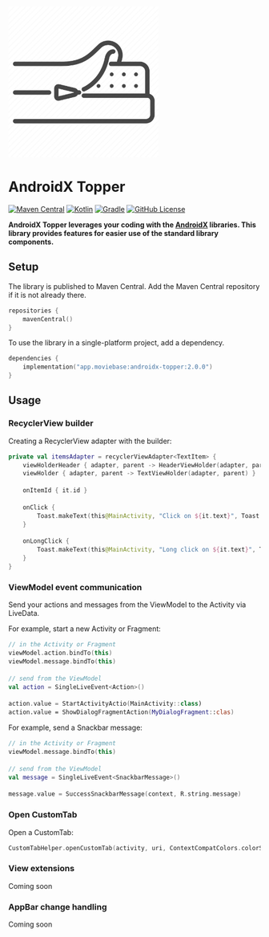 <img alt="Trakt" src="doc/images/topper.png" width="300">

# AndroidX Topper
[![Maven Central](https://img.shields.io/maven-central/v/app.moviebase/android-elements?label=Maven%20Central)](https://search.maven.org/artifact/app.moviebase/androidx-topper)
[![Kotlin](https://img.shields.io/badge/kotlin-1.8.10-blue.svg?logo=kotlin)](http://kotlinlang.org)
[![Gradle](https://img.shields.io/badge/Gradle-8-blue?style=flat)](https://gradle.org)
[![GitHub License](https://img.shields.io/badge/license-Apache%20License%202.0-blue.svg?style=flat)](http://www.apache.org/licenses/LICENSE-2.0)

**AndroidX Topper leverages your coding with the [AndroidX](https://developer.android.com/jetpack/androidx) libraries. This library provides features for easier use of the standard library components.**

## Setup

The library is published to Maven Central. Add the Maven Central repository if it is not already there.

```kotlin
repositories {
    mavenCentral()
}
```

To use the library in a single-platform project, add a dependency.

```kotlin
dependencies {
    implementation("app.moviebase:androidx-topper:2.0.0")
}
```

## Usage

### RecyclerView builder
Creating a RecyclerView adapter with the builder:

```kotlin
private val itemsAdapter = recyclerViewAdapter<TextItem> {
    viewHolderHeader { adapter, parent -> HeaderViewHolder(adapter, parent) }
    viewHolder { adapter, parent -> TextViewHolder(adapter, parent) }

    onItemId { it.id }

    onClick {
        Toast.makeText(this@MainActivity, "Click on ${it.text}", Toast.LENGTH_SHORT).show()
    }

    onLongClick {
        Toast.makeText(this@MainActivity, "Long click on ${it.text}", Toast.LENGTH_SHORT).show()
    }
}
```

### ViewModel event communication

Send your actions and messages from the ViewModel to the Activity via LiveData.

For example, start a new Activity or Fragment:

```kotlin
// in the Activity or Fragment
viewModel.action.bindTo(this)
viewModel.message.bindTo(this)

// send from the ViewModel
val action = SingleLiveEvent<Action>()

action.value = StartActivityActio(MainActivity::class)
action.value = ShowDialogFragmentAction(MyDialogFragment::clas)
```

For example, send a Snackbar message:

```kotlin
// in the Activity or Fragment
viewModel.message.bindTo(this)

// send from the ViewModel
val message = SingleLiveEvent<SnackbarMessage>()

message.value = SuccessSnackbarMessage(context, R.string.message)
```

### Open CustomTab

Open a CustomTab:

```kotlin
CustomTabHelper.openCustomTab(activity, uri, ContextCompatColors.colorSurface(activity), Logger::e)

```

### View extensions

Coming soon

### AppBar change handling

Coming soon


